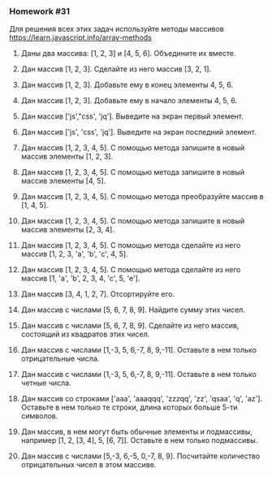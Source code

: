 ### Homework #31  
  
Для решения всех этих задач используйте методы массивов https://learn.javascript.info/array-methods  
  
1. Даны два массива: [1, 2, 3] и [4, 5, 6]. Объедините их вместе.  
  
2. Дан массив [1, 2, 3]. Сделайте из него массив [3, 2, 1].  
  
3. Дан массив [1, 2, 3]. Добавьте ему в конец элементы 4, 5, 6.  
  
4. Дан массив [1, 2, 3]. Добавьте ему в начало элементы 4, 5, 6.  
  
5. Дан массив ['js',"css', 'jq']. Выведите на экран первый элемент.  
  
6. Дан массив ['js', 'css', 'jq']. Выведите на экран последний элемент.  
  
7. Дан массив [1, 2, 3, 4, 5]. С помощью метода запишите в новый массив элементы [1, 2, 3].  
  
8. Дан массив [1, 2, 3, 4, 5]. С помощью метода запишите в новый массив элементы [4, 5].  
  
9. Дан массив [1, 2, 3, 4, 5]. С помощью метода преобразуйте массив в [1, 4, 5].   
  
10. Дан массив [1, 2, 3, 4, 5]. С помощью метода запишите в новый массив элементы [2, 3, 4].  
  
11. Дан массив [1, 2, 3, 4, 5]. С помощью метода сделайте из него массив [1, 2, 3, 'a', 'b', 'c', 4, 5].  
  
12. Дан массив [1, 2, 3, 4, 5]. С помощью метода сделайте из него массив [1, 'a', 'b', 2, 3, 4, 'c', 5, 'e'].  
  
13. Дан массив [3, 4, 1, 2, 7]. Отсортируйте его.  
  
14. Дан массив с числами [5, 6, 7, 8, 9]. Найдите сумму этих чисел.  
  
15. Дан массив с числами [5, 6, 7, 8, 9]. Сделайте из него массив, состоящий из квадратов этих чисел.  
  
16. Дан массив с числами [1,-3, 5, 6,-7, 8, 9,-11]. Оставьте в нем только отрицательные числа.  
  
17. Дан массив с числами [1,-3, 5, 6,-7, 8, 9,-11]. Оставьте в нем только четные числа.  
  
18. Дан массив со строками ['aaa', 'aaaqqq', 'zzzqq', 'zz', 'qsaa', 'q', 'az']. Оставьте в нем только те строки, длина которых больше 5-ти символов.  
  
19. Дан массив, в нем могут быть обычные элементы и подмассивы, например [1, 2, [3, 4], 5, [6, 7]]. Оставьте в нем только подмассивы.  
  
20. Дан массив с числами [5,-3, 6,-5, 0,-7, 8, 9]. Посчитайте количество отрицательных чисел в этом массиве.  
  